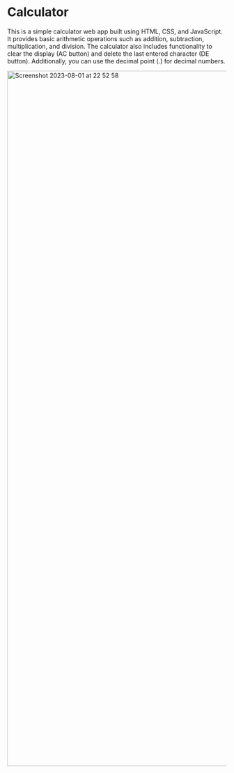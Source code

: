 # Calculator

This is a simple calculator web app built using HTML, CSS, and JavaScript. It provides basic arithmetic operations such as addition, subtraction, multiplication, and division. The calculator also includes functionality to clear the display (AC button) and delete the last entered character (DE button). Additionally, you can use the decimal point (.) for decimal numbers.


<img width="1596" alt="Screenshot 2023-08-01 at 22 52 58" src="https://github.com/ericphamm/Calculator/assets/119808652/63940895-99b7-4dfb-9ad5-79e2f6e11bbb">
